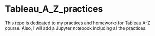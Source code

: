 # Tableau_A_Z_practices
This repo is dedicated to my practices and homeworks for Tableau A-Z course. Also, I will add a Jupyter notebook including all the practices.
